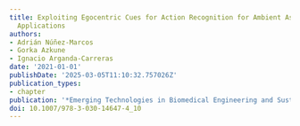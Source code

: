 ```yaml
---
title: Exploiting Egocentric Cues for Action Recognition for Ambient Assisted Living
  Applications
authors:
- Adrián Núñez-Marcos
- Gorka Azkune
- Ignacio Arganda-Carreras
date: '2021-01-01'
publishDate: '2025-03-05T11:10:32.757026Z'
publication_types:
- chapter
publication: '*Emerging Technologies in Biomedical Engineering and Sustainable TeleMedicine*'
doi: 10.1007/978-3-030-14647-4_10
---
```

